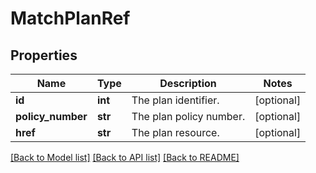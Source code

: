# MatchPlanRef

## Properties
Name | Type | Description | Notes
------------ | ------------- | ------------- | -------------
**id** | **int** | The plan identifier. | [optional] 
**policy_number** | **str** | The plan policy number. | [optional] 
**href** | **str** | The plan resource. | [optional] 

[[Back to Model list]](../README.md#documentation-for-models) [[Back to API list]](../README.md#documentation-for-api-endpoints) [[Back to README]](../README.md)

